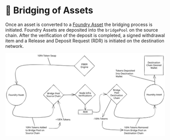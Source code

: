 # 🌁 Bridging of Assets

Once an asset is converted to a [Foundry Asset](../../../asset-types/foundry-assets.md) the bridging process is initiated. Foundry Assets are deposited into the `bridgePool` on the source chain. After the verification of the deposit is completed, a signed withdrawal item and a Release and Deposit Request (RDR) is initiated on the destination network.

<img src="../../../../../../.gitbook/assets/file.drawing (1) (2).svg" alt="Bridging of Assets Flow" class="gitbook-drawing">
